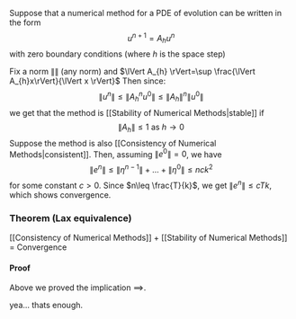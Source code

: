 Suppose that a numerical method for a PDE of evolution 
can be written in the form 
$$
u^{n+1}=A_{h}u^{n}
$$
with zero boundary conditions (where $h$ is the space step)

Fix a norm $\lVert  \rVert$ (any norm) and $\lVert A_{h} \rVert=\sup \frac{\lVert  A_{h}x\rVert}{\lVert x \rVert}$ 
Then since:
$$
\lVert u^n \rVert \leq \lVert A_{h}^n u^0 \rVert \leq \lVert A_{h} \rVert ^n\lVert u^0 \rVert
$$
we get that the method is [[Stability of Numerical Methods|stable]] if
$$
\lVert A_{h} \rVert \leq 1 \text{ as } h\to 0
$$
Suppose the method is also [[Consistency of Numerical Methods|consistent]]. 
Then, assuming $\lVert e^{0} \rVert=0$, we have
$$
\lVert e^{n} \rVert\leq \lVert \eta^{n-1} \rVert+\dots+\lVert \eta^{0} \rVert\leq nck^{2}
$$
for some constant $c>0$.
Since $n\leq \frac{T}{k}$, we get $\lVert e^{n} \rVert\leq cTk$, which shows convergence. 

### Theorem (Lax equivalence)
[[Consistency of Numerical Methods]] + [[Stability of Numerical Methods]] = Convergence
#### Proof
Above we proved the implication $\implies$.

yea... thats enough.
